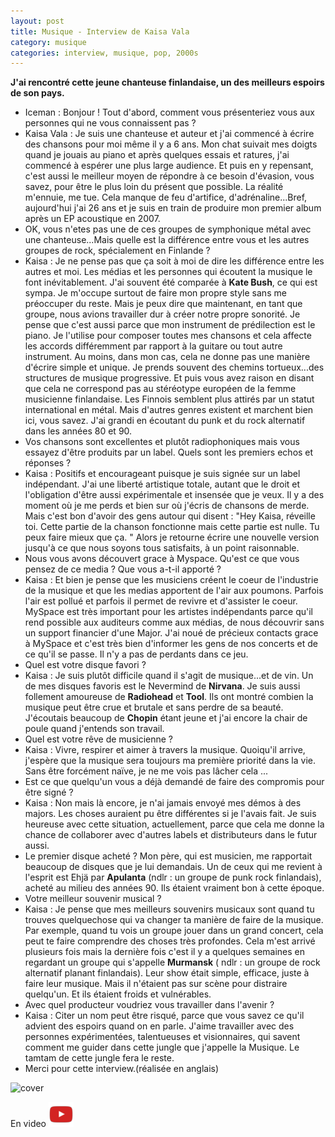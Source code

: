 ```yaml
---
layout: post
title: Musique - Interview de Kaisa Vala
category: musique
categories: interview, musique, pop, 2000s
---
```


**J'ai rencontré cette jeune chanteuse finlandaise, un des meilleurs espoirs de son pays.**


* Iceman : Bonjour ! Tout d'abord, comment vous présenteriez vous aux personnes qui ne vous connaissent pas ?
* Kaisa Vala : Je suis une chanteuse et auteur et j'ai commencé à écrire des chansons pour moi même il y a 6 ans. Mon chat suivait mes doigts quand je jouais au piano et après quelques essais et ratures, j'ai commencé à espérer une plus large audience. Et puis en y repensant, c'est aussi le meilleur moyen de répondre à ce besoin d'évasion, vous savez, pour être le plus loin du présent que possible. La réalité m'ennuie, me tue. Cela manque de feu d'artifice, d'adrénaline...Bref, aujourd'hui j'ai 26 ans et je suis en train de produire mon premier album après un EP acoustique en 2007.
* OK, vous n'etes pas une de ces groupes de symphonique métal avec une chanteuse...Mais quelle est la différence entre vous et les autres groupes de rock, spécialement en Finlande ?
* Kaisa : Je ne pense pas que ça soit à moi de dire les différence entre les autres et moi. Les médias et les personnes qui écoutent la musique le font inévitablement. J'ai souvent été comparée à **Kate Bush**, ce qui est sympa. Je m'occupe surtout de faire mon propre style sans me préoccuper du reste. Mais je peux dire que maintenant, en tant que groupe, nous avions travailler dur à créer notre propre sonorité. Je pense que c'est aussi parce que mon instrument de prédilection est le piano. Je l'utilise pour composer toutes mes chansons et cela affecte les accords différemment par rapport à la guitare ou tout autre instrument. Au moins, dans mon cas, cela ne donne pas une manière d'écrire simple et unique. Je prends souvent des chemins tortueux...des structures de musique progressive.
Et puis vous avez raison en disant que cela ne correspond pas au stéréotype européen de la femme musicienne finlandaise. Les Finnois semblent plus attirés par un statut international en métal. Mais d'autres genres existent et marchent bien ici, vous savez. J'ai grandi en écoutant du punk et du rock alternatif dans les années 80 et 90.
* Vos chansons sont excellentes et plutôt radiophoniques mais vous essayez d'être produits par un label. Quels sont les premiers echos et réponses ?
* Kaisa : Positifs et encourageant puisque je suis signée sur un label indépendant. J'ai une liberté artistique totale, autant que le droit et l'obligation d'être aussi expérimentale et insensée que je veux. Il y a des moment où je me perds et bien sur où j'écris de chansons de merde. Mais c'est bon d'avoir des gens autour qui disent : "Hey Kaisa, réveille toi. Cette partie de la chanson fonctionne mais cette partie est nulle. Tu peux faire mieux que ça. " Alors je retourne écrire une nouvelle version jusqu'à ce que nous soyons tous satisfaits, à un point raisonnable.
* Nous vous avons découvert grace à Myspace. Qu'est ce que vous pensez de ce media ? Que vous a-t-il apporté ?
* Kaisa : Et bien je pense que les musiciens créent le coeur de l'industrie de la musique et que les medias apportent de l'air aux poumons. Parfois l'air est pollué et parfois il permet de revivre et d'assister le coeur. MySpace est très important pour les artistes indépendants parce qu'il rend possible aux auditeurs comme aux médias, de nous découvrir sans un support financier d'une Major. J'ai noué de précieux contacts grace à MySpace et c'est très bien d'informer les gens de nos concerts et de ce qu'il se passe. Il n'y a pas de perdants dans ce jeu.
* Quel est votre disque favori ?
* Kaisa : Je suis plutôt difficile quand il s'agit de musique...et de vin. Un de mes disques favoris est le Nevermind de **Nirvana**. Je suis aussi follement amoureuse de **Radiohead** et **Tool**. Ils ont montré combien la musique peut être crue et brutale et sans perdre de sa beauté. J'écoutais beaucoup de **Chopin** étant jeune et j'ai encore la chair de poule quand j'entends son travail.
* Quel est votre rêve de musicienne ?
* Kaisa : Vivre, respirer et aimer à travers la musique. Quoiqu'il arrive, j'espère que la musique sera toujours ma première priorité dans la vie. Sans être forcément naïve, je ne me vois pas lâcher cela ...
* Est ce que quelqu'un vous a déjà demandé de faire des compromis pour être signé ? 
* Kaisa : Non mais là encore, je n'ai jamais envoyé mes démos à des majors. Les choses auraient pu être différentes si je l'avais fait. Je suis heureuse avec cette situation, actuellement, parce que cela me donne la chance de collaborer avec d'autres labels et distributeurs dans le futur aussi.
* Le premier disque acheté ? 
Mon père, qui est musicien, me rapportait beaucoup de disques que je lui demandais. Un de ceux qui me revient à l'esprit est Ehjä par **Apulanta** (ndlr : un groupe de punk rock finlandais), acheté au milieu des années 90. Ils étaient vraiment bon à cette époque.
* Votre meilleur souvenir musical ? 
* Kaisa : Je pense que mes meilleurs souvenirs musicaux sont quand tu trouves quelquechose qui va changer ta manière de faire de la musique. Par exemple, quand tu vois un groupe jouer dans un grand concert, cela peut te faire comprendre des choses très profondes. Cela m'est arrivé plusieurs fois mais la dernière fois c'est il y a quelques semaines en regardant un groupe qui s'appelle **Murmansk** ( ndlr : un groupe de rock alternatif planant finlandais). Leur show était simple, efficace, juste à faire leur musique. Mais il n'étaient pas sur scène pour distraire quelqu'un. Et ils étaient froids et vulnérables.
* Avec quel producteur voudriez vous travailler dans l'avenir ?
* Kaisa : Citer un nom peut être risqué, parce que vous savez ce qu'il advient des espoirs quand on en parle. J'aime travailler avec des personnes expérimentées, talentueuses et visionnaires, qui savent comment me guider dans cette jungle que j'appelle la Musique. Le tamtam de cette jungle fera le reste.
* Merci pour cette interview.(réalisée en anglais)


![cover](https://filedn.eu/llqi9IBxlYouGRXYG2xlROb/img/2009/kaisavala.jpg)

En video [![video](/images/youtube.png)](http://www.youtube.com/watch?v=HttcblOFfN0)
